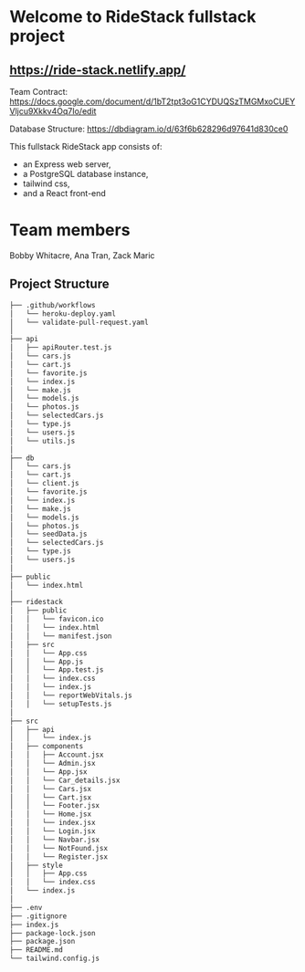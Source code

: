 # Welcome to RideStack fullstack project
## https://ride-stack.netlify.app/

Team Contract: https://docs.google.com/document/d/1bT2tpt3oG1CYDUQSzTMGMxoCUEYVljcu9Xkkv4Oq7Io/edit

Database Structure: https://dbdiagram.io/d/63f6b628296d97641d830ce0

This fullstack RideStack app consists of:

- an Express web server,
- a PostgreSQL database instance,
- tailwind css,
- and a React front-end

# Team members
Bobby Whitacre, Ana Tran, Zack Maric 

## Project Structure

```bash
├── .github/workflows
│   └── heroku-deploy.yaml
│   └── validate-pull-request.yaml
│  
├── api
│   ├── apiRouter.test.js
│   └── cars.js
│   └── cart.js
│   └── favorite.js
│   └── index.js
│   └── make.js
│   └── models.js
│   └── photos.js
│   └── selectedCars.js
│   └── type.js
│   └── users.js
│   └── utils.js
│
├── db
│   └── cars.js
│   └── cart.js
│   └── client.js
│   └── favorite.js
│   └── index.js
│   └── make.js
│   └── models.js
│   └── photos.js
│   └── seedData.js
│   └── selectedCars.js
│   └── type.js
│   └── users.js
│
├── public
│   └── index.html
│
├── ridestack
│   ├── public
│   │   └── favicon.ico
│   │   └── index.html
│   │   └── manifest.json
│   ├── src
│   │   └── App.css
│   │   └── App.js
│   │   └── App.test.js
│   │   └── index.css
│   │   └── index.js
│   │   └── reportWebVitals.js
│   │   └── setupTests.js
│
├── src
│   ├── api
│   │   └── index.js
│   ├── components
│   │   ├── Account.jsx
│   │   └── Admin.jsx
│   │   └── App.jsx
│   │   └── Car_details.jsx
│   │   └── Cars.jsx
│   │   └── Cart.jsx
│   │   └── Footer.jsx
│   │   └── Home.jsx
│   │   └── index.jsx
│   │   └── Login.jsx
│   │   └── Navbar.jsx
│   │   └── NotFound.jsx
│   │   └── Register.jsx
│   ├── style
│   │   ├── App.css
│   │   └── index.css
│   └── index.js
│
├── .env
├── .gitignore
├── index.js
├── package-lock.json
├── package.json
├── README.md
└── tailwind.config.js
